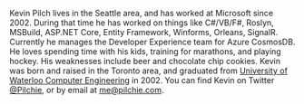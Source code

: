 Kevin Pilch lives in the Seattle area, and has worked at Microsoft since 2002. During that time he has worked on things like C#/VB/F#, Roslyn, MSBuild, ASP.NET Core, Entity Framework, Winforms, Orleans, SignalR. Currently he manages the Developer Experience team for Azure CosmosDB. He loves spending time with his kids, training for marathons, and playing hockey. His weaknesses include beer and chocolate chip cookies. Kevin was born and raised in the Toronto area, and graduated from [University of Waterloo Computer Engineering](https://ece.uwaterloo.ca) in 2002. You can find Kevin on Twitter [@Pilchie](https://twitter.com/Pilchie), or by email at [me@pilchie.com](mailto:me@pilchie.com).
